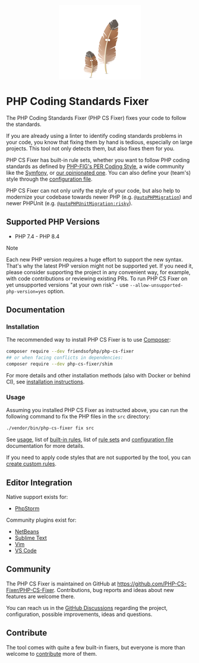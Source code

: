 <p align="center">
    <a href="https://cs.symfony.com">
        <img src="./logo.png" title="PHP CS Fixer" alt="PHP CS Fixer logo">
    </a>
</p>

# PHP Coding Standards Fixer

The PHP Coding Standards Fixer (PHP CS Fixer) fixes your code to follow the standards.

If you are already using a linter to identify coding standards problems in your
code, you know that fixing them by hand is tedious, especially on large
projects. This tool not only detects them, but also fixes them for you.

PHP CS Fixer has built-in rule sets, whether you want to follow PHP coding standards as defined by [PHP-FIG's PER Coding Style](https://www.php-fig.org/per/coding-style/),
a wide community like the [Symfony](https://symfony.com/doc/current/contributing/code/standards.html),
or [our opinionated one](./doc/ruleSets/PhpCsFixer.rst).
You can also define your (team's) style through the [configuration file](./doc/config.rst).

PHP CS Fixer can not only unify the style of your code, but also help to modernize your codebase towards
newer PHP (e.g. [`@autoPHPMigration`](./doc/ruleSets/autoPHPMigration.rst)) and newer PHPUnit (e.g. [`@autoPHPUnitMigration:risky`](./doc/ruleSets/autoPHPUnitMigrationRisky.rst)).

## Supported PHP Versions

* PHP 7.4 - PHP 8.4

> [!NOTE]
> Each new PHP version requires a huge effort to support the new syntax.
> That's why the latest PHP version might not be supported yet. If you need it,
> please consider supporting the project in any convenient way, for example,
> with code contributions or reviewing existing PRs. To run PHP CS Fixer on yet
> unsupported versions "at your own risk" - use `--allow-unsupported-php-version=yes` option.

## Documentation

### Installation

The recommended way to install PHP CS Fixer is to use [Composer](https://getcomposer.org/download/):

```sh
composer require --dev friendsofphp/php-cs-fixer
## or when facing conflicts in dependencies:
composer require --dev php-cs-fixer/shim
```

For more details and other installation methods (also with Docker or behind CI), see
[installation instructions](./doc/installation.rst).

### Usage

Assuming you installed PHP CS Fixer as instructed above, you can run the
following command to fix the PHP files in the `src` directory:

```sh
./vendor/bin/php-cs-fixer fix src
```

See [usage](./doc/usage.rst), list of [built-in rules](./doc/rules/index.rst), list of [rule sets](./doc/ruleSets/index.rst)
and [configuration file](./doc/config.rst) documentation for more details.

If you need to apply code styles that are not supported by the tool, you can
[create custom rules](./doc/custom_rules.rst).

## Editor Integration

Native support exists for:

* [PhpStorm](https://www.jetbrains.com/help/phpstorm/using-php-cs-fixer.html)

Community plugins exist for:

* [NetBeans](https://plugins.netbeans.apache.org/catalogue/?id=36)
* [Sublime Text](https://github.com/benmatselby/sublime-phpcs)
* [Vim](https://github.com/stephpy/vim-php-cs-fixer)
* [VS Code](https://github.com/junstyle/vscode-php-cs-fixer)

## Community

The PHP CS Fixer is maintained on GitHub at <https://github.com/PHP-CS-Fixer/PHP-CS-Fixer>.
Contributions, bug reports and ideas about new features are welcome there.

You can reach us in the [GitHub Discussions](https://github.com/PHP-CS-Fixer/PHP-CS-Fixer/discussions/) regarding the
project, configuration, possible improvements, ideas and questions.

## Contribute

The tool comes with quite a few built-in fixers, but everyone is more than
welcome to [contribute](./CONTRIBUTING.md) more of them.
